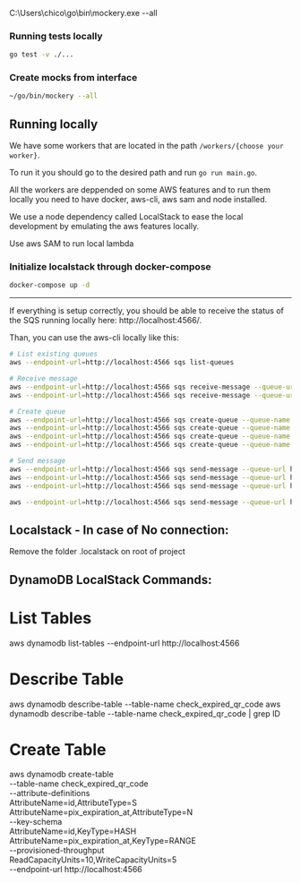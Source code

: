 C:\Users\chico\go\bin\mockery.exe --all
### Running tests locally
```bash
go test -v ./...
```

### Create mocks from interface
```bash
~/go/bin/mockery --all
```

## Running locally
We have some workers that are located in the path `/workers/{choose your worker}`.

To run it you should go to the desired path and run `go run main.go`.

All the workers are deppended on some AWS features and to run them locally you need to have docker, aws-cli, aws sam and node installed.

We use a node dependency called LocalStack to ease the local development by emulating the aws features locally.

Use aws SAM to run local lambda


### Initialize localstack through docker-compose
```bash
docker-compose up -d
```
---
If everything is setup correctly, you should be able to receive the status of the SQS running locally here: http://localhost:4566/.

Than, you can use the aws-cli locally like this:

```bash
# List existing queues
aws --endpoint-url=http://localhost:4566 sqs list-queues

# Receive message
aws --endpoint-url=http://localhost:4566 sqs receive-message --queue-url http://localhost:4566/000000000000/pix_response
aws --endpoint-url=http://localhost:4566 sqs receive-message --queue-url http://localhost:4566/000000000000/pix_qr_code_request

# Create queue
aws --endpoint-url=http://localhost:4566 sqs create-queue --queue-name pix_response
aws --endpoint-url=http://localhost:4566 sqs create-queue --queue-name pix_qr_code_request
aws --endpoint-url=http://localhost:4566 sqs create-queue --queue-name pix_pagarme_postback
aws --endpoint-url=http://localhost:4566 sqs create-queue --queue-name pix_expired_qr_code

# Send message
aws --endpoint-url=http://localhost:4566 sqs send-message --queue-url http://localhost:4566/000000000000/pix_qr_code_request --message-body file://mocks/json/qrcode_request.json
aws --endpoint-url=http://localhost:4566 sqs send-message --queue-url http://localhost:4566/000000000000/pix_pagarme_postback --message-body file://mocks/json/pagarme_postback.json
aws --endpoint-url=http://localhost:4566 sqs send-message --queue-url http://localhost:4566/000000000000/pix_qr_code_request --message-body file://mocks/json/qrcode_request_with_customer_id.json

aws --endpoint-url=http://localhost:4566 sqs send-message --queue-url http://localhost:4566/000000000000/pix_expired_qr_code --message-body file://mocks/json/qrcode_expired_message.json
```

## Localstack - In case of No connection:

Remove the folder .localstack on root of project

## DynamoDB LocalStack Commands:

# List Tables
aws dynamodb list-tables --endpoint-url http://localhost:4566

# Describe Table
aws dynamodb describe-table --table-name check_expired_qr_code
aws dynamodb describe-table --table-name check_expired_qr_code | grep ID

# Create Table
aws dynamodb create-table \
    --table-name check_expired_qr_code \
    --attribute-definitions \
        AttributeName=id,AttributeType=S \
        AttributeName=pix_expiration_at,AttributeType=N \
    --key-schema \
        AttributeName=id,KeyType=HASH \
        AttributeName=pix_expiration_at,KeyType=RANGE \
--provisioned-throughput \
        ReadCapacityUnits=10,WriteCapacityUnits=5 \
--endpoint-url http://localhost:4566
